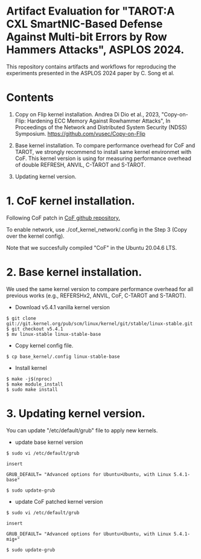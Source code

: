 # Artifact Evaluation for "TAROT:A CXL SmartNIC-Based Defense Against Multi-bit Errors by Row Hammers Attacks", ASPLOS 2024.
This repository contains artifacts and workflows for reproducing the experiments presented in the ASPLOS 2024 paper by C. Song et al.

# Contents
1. Copy on Flip kernel installation.
  Andrea Di Dio et al., 2023, "Copy-on-Flip: Hardening ECC Memory Against Rowhammer Attacks", In Proceedings of the Network and Distributed System Security (NDSS) Symposium.
  https://github.com/vusec/Copy-on-Flip

2. Base kernel installation. To compare performance overhead for CoF and TAROT, we strongly recommend to install same kernel environmet with CoF.
   This kernel version is using for measuring performance overhead of double REFRESH, ANVIL, C-TAROT and S-TAROT.

3. Updating kernel version.

# 1. CoF kernel installation.
  Following CoF patch in [CoF github repository.](https://github.com/vusec/Copy-on-Flip.git)

  To enable network, use ./cof_kernel_network/.config in the Step 3 (Copy over the kernel config).

  Note that we succesfully compiled "CoF" in the Ubuntu 20.04.6 LTS.

# 2. Base kernel installation.
  We used the same kernel version to compare performance overhead for all previous works (e.g., REFERSHx2, ANVIL, CoF, C-TAROT and S-TAROT).

  - Download v5.4.1 vanilla kernel version
  ```
  $ git clone git://git.kernel.org/pub/scm/linux/kernel/git/stable/linux-stable.git
  $ git checkout v5.4.1
  $ mv linux-stable linux-stable-base
  ```

  - Copy kernel config file.
  ```
  $ cp base_kernel/.config linux-stable-base
  ```

  - Install kernel
  ```
  $ make -j$(nproc)
  $ make module_install
  $ sudo make install
  ```

# 3. Updating kernel version.
  You can update "/etc/default/grub" file to apply new kernels.

  - update base kernel version
  ```
  $ sudo vi /etc/default/grub

  insert

  GRUB_DEFAULT= "Advanced options for Ubuntu>Ubuntu, with Linux 5.4.1-base"

  $ sudo update-grub
  ```

  - update CoF patched kernel version
  ```
  $ sudo vi /etc/default/grub

  insert

  GRUB_DEFAULT= "Advanced options for Ubuntu>Ubuntu, with Linux 5.4.1-mig+"

  $ sudo update-grub
  ```   
